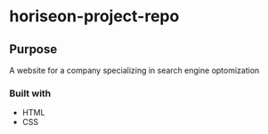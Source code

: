 # horiseon-project-repo

## Purpose
A website for a company specializing in search engine optomization

### Built with
* HTML
* CSS


